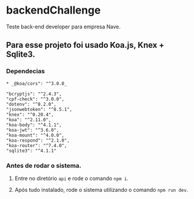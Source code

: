 # backendChallenge
Teste back-end developer para empresa Nave.


## Para esse projeto foi usado Koa.js, Knex + Sqlite3.

### Dependecias
    * _@koa/cors": "^3.0.0_
    
    "bcryptjs": "^2.4.3",
    "cpf-check": "^3.0.0",
    "dotenv": "^8.2.0",
    "jsonwebtoken": "^8.5.1",
    "knex": "^0.20.4",
    "koa": "^2.11.0",
    "koa-body": "^4.1.1",
    "koa-jwt": "^3.6.0",
    "koa-mount": "^4.0.0",
    "koa-respond": "^2.1.0",
    "koa-router": "^7.4.0",
    "sqlite3": "^4.1.1"


### Antes de rodar o sistema.

1. Entre no diretório `api` e rode o comando `npm i`.

2. Após tudo instalado, rode o sistema utilizando o comando `npm run dev`.
